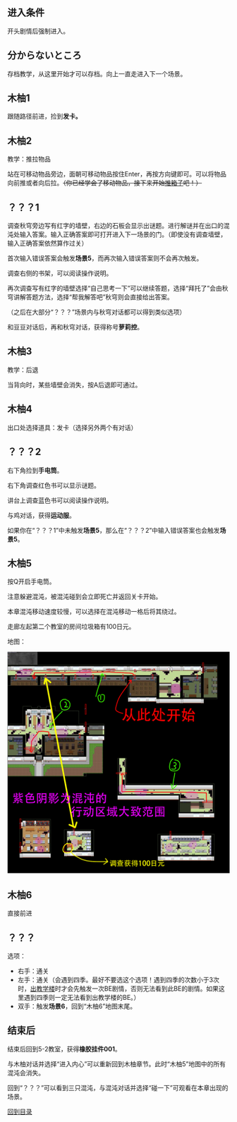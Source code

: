 ## 进入条件

开头剧情后强制进入。

## 分からないところ

存档教学，从这里开始才可以存档。向上一直走进入下一个场景。

## 木柚1

跟随路径前进，捡到**发卡。**

## 木柚2

教学：推拉物品

站在可移动物品旁边，面朝可移动物品按住Enter，再按方向键即可。可以将物品向前推或者向后拉。~~（你已经学会了移动物品，接下来开始[推箱子](05兔.md)吧！）~~

## ？？？1

调查秋穹旁边写有红字的墙壁，右边的石板会显示出谜题。进行解谜并在出口的混沌处输入答案。输入正确答案即可打开进入下一场景的门。（即使没有调查墙壁，输入正确答案依然算作过关）

首次输入错误答案会触发**场景5**，而再次输入错误答案则不会再次触发。

调查右侧的书架，可以阅读操作说明。

再次调查写有红字的墙壁选择“自己思考一下”可以继续答题，选择“拜托了”会由秋穹讲解答题方法，选择“帮我解答吧”秋穹则会直接给出答案。

（之后在大部分“？？？”场景内与秋穹对话都可以得到类似选项）

和豆豆对话后，再和秋穹对话，获得称号**萝莉控**。

## 木柚3

教学：后退

当背向时，某些墙壁会消失，按A后退即可通过。

## 木柚4

出口处选择道具：发卡（选择另外两个有对话）

## ？？？2

右下角捡到**手电筒**。

右下角调查红色书可以显示谜题。

讲台上调查蓝色书可以阅读操作说明。

与鸡对话，获得**运动服**。

如果你在“？？？1”中未触发**场景5**，那么在“？？？2”中输入错误答案也会触发**场景5**。

## 木柚5

按Q开启手电筒。

注意躲避混沌，被混沌碰到会立即死亡并返回关卡开始。

本章混沌移动速度较慢，可以选择在混沌移动一格后将其绕过。

走廊左起第二个教室的房间垃圾箱有100日元。

地图：

![muyou5](image/02木柚/muyou5.png)

## 木柚6

直接前进

## ？？？

选项：

- 右手：通关
- 左手：通关（会遇到四季。最好不要选这个选项！遇到四季的次数小于3次时，[出教学楼]()时才会先触发一次BE剧情，否则无法看到此BE的剧情。如果这里遇到四季则一定无法看到出教学楼的BE。）
- 双手：触发**场景6**，回到“木柚6”地图末尾。

## 结束后

结束后回到5-2教室，获得**橡胶挂件001**。

与木柚对话并选择“进入内心”可以重新回到木柚章节。此时“木柚5”地图中的所有混沌会消失。

回到“？？？”可以看到三只混沌，与混沌对话并选择“碰一下”可观看在本章出现的场景。

[回到目录](README.md)
